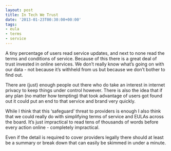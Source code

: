 ```yaml
---
layout: post
title: In Tech We Trust
date: '2013-01-23T00:30:00+00:00'
tags:
- eula
- terms
- service
---
```

A tiny percentage of users read service updates, and next to none read the terms and conditions of service. Because of this there is a great deal of trust invested in online services. We don’t really know what’s going on with our data - not because it’s withheld from us but because we don’t bother to find out.

There are (just) enough people out there who do take an interest in internet privacy to keep things under control however. There is also the idea that if any plan (no matter how tempting) that took advantage of users got found out it could put an end to that service and brand very quickly.

While I think that this ‘safeguard’ threat to providers is enough I also think that we could really do with simplifying terms of service and EULAs across the board. It’s just impractical to read tens of thousands of words before every action online - completely impractical.

Even if the detail is required to cover providers legally there should at least be a summary or break down that can easily be skimmed in under a minute.
